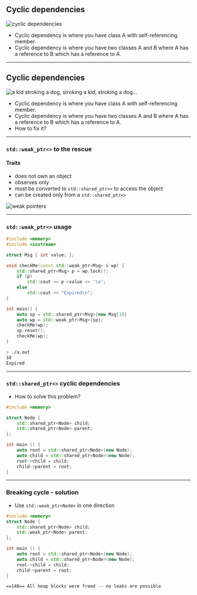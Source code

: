 ﻿<!-- .slide: data-auto-animate data-background="#111111" -->

## Cyclic dependencies

<img data-id="cyclic" data-src="img/cyclicinverted.png" alt="cyclic dependencies" class="plain fragment fade-in">

* <!-- .element: class="fragment fade-in" --> Cyclic dependency is where you have class A with self-referencing member.
* <!-- .element: class="fragment fade-in" --> Cyclic dependency is where you have two classes A and B where A has a reference to B which has a reference to A.

___
<!-- .slide: data-auto-animate data-background="#111111" -->

## Cyclic dependencies

<img data-id="cyclic" data-src="img/cyclic_dependencies.gif" alt="a kid stroking a dog, stroking a kid, stroking a dog..." class="plain fragment fade-in">

* Cyclic dependency is where you have class A with self-referencing member.
* Cyclic dependency is where you have two classes A and B where A has a reference to B which has a reference to A.
* <!-- .element: class="fragment fade-in" --> How to fix it?

___
### `std::weak_ptr<>` to the rescue

#### Traits

* <!-- .element: class="fragment fade-in" --> does not own an object
* <!-- .element: class="fragment fade-in" --> observes only
* <!-- .element: class="fragment fade-in" --> must be converted to <code>std::shared_ptr<></code> to access the object
* <!-- .element: class="fragment fade-in" --> can be created only from a <code>std::shared_ptr<></code>

<div>
    <img data-src="img/weakptrinverted.png" alt="weak pointers" class="plain fragment fade-in">
</div>

___

### `std::weak_ptr<>` usage

<div class="multicolumn" style="position: relative">
<div class="col" style="width: 65%; flex: none">

```cpp
#include <memory>
#include <iostream>

struct Msg { int value; };

void checkMe(const std::weak_ptr<Msg> & wp) {
    std::shared_ptr<Msg> p = wp.lock();
    if (p)
        std::cout << p->value << '\n';
    else
        std::cout << "Expired\n";
}

int main() {
    auto sp = std::shared_ptr<Msg>{new Msg{10}};
    auto wp = std::weak_ptr<Msg>{sp};
    checkMe(wp);
    sp.reset();
    checkMe(wp);
}
```

</div>

<div class="col fragment fade-in">

```bash
> ./a.out
10
Expired
```

</div>
</div>

___

### `std::shared_ptr<>` cyclic dependencies

* How to solve this problem?

```cpp
#include <memory>

struct Node {
    std::shared_ptr<Node> child;
    std::shared_ptr<Node> parent;
};

int main () {
    auto root = std::shared_ptr<Node>(new Node);
    auto child = std::shared_ptr<Node>(new Node);
    root->child = child;
    child->parent = root;
}
```

___

### Breaking cycle - solution

* Use `std::weak_ptr<Node>` in one direction

```cpp
#include <memory>
struct Node {
    std::shared_ptr<Node> child;
    std::weak_ptr<Node> parent;
};

int main () {
    auto root = std::shared_ptr<Node>(new Node);
    auto child = std::shared_ptr<Node>(new Node);
    root->child = child;
    child->parent = root;
}
```

```text
==148== All heap blocks were freed -- no leaks are possible
```
<!-- .element: class="fragment fade-in" -->
